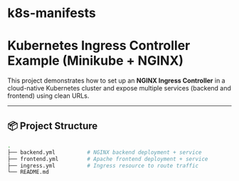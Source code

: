 # k8s-manifests

# Kubernetes Ingress Controller Example (Minikube + NGINX)

This project demonstrates how to set up an **NGINX Ingress Controller** in a cloud-native Kubernetes cluster and expose multiple services (backend and frontend) using clean URLs.

---

## 📦 Project Structure

```bash
.
├── backend.yml          # NGINX backend deployment + service
├── frontend.yml         # Apache frontend deployment + service
├── ingress.yml          # Ingress resource to route traffic
└── README.md
